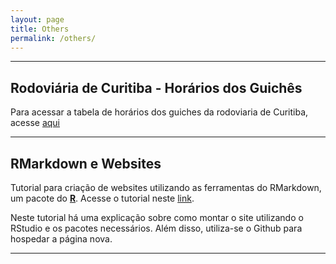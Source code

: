 ```yaml
---
layout: page
title: Others
permalink: /others/
---
```



---

## Rodoviária de Curitiba - Horários dos Guichês
Para acessar a tabela de horários dos guiches da rodoviaria de
Curitiba, acesse <a href="{{ site.baseurl }}/projects/TabelaGuicheRodoviaria.html">aqui</a>

---

## RMarkdown e Websites
Tutorial para criação de websites utilizando as ferramentas do RMarkdown, um
pacote do <strong><a href="https://www.r-project.org/">R</a></strong>. Acesse
o tutorial neste <a href="{{ site.baseurl }}/rpage/">link</a>.

Neste tutorial há uma explicação sobre como montar o site utilizando o RStudio
e os pacotes necessários. Além disso, utiliza-se o Github para hospedar a
página nova.

---
